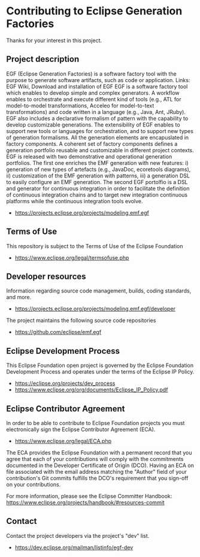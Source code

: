 # Contributing to Eclipse Generation Factories

Thanks for your interest in this project.

## Project description

  EGF (Eclipse Generation Factories) is a software factory tool with the
purpose to generate software artifacts, such as code or application. Links: EGF
Wiki, Download and installation of EGF   EGF is a software factory tool which
enables to develop simple and complex generators. A workflow enables to
orchestrate and execute different kind of tools (e.g., ATL for model-to-model
transformations, Acceleo for model-to-text transformations) and code written in
a language (e.g., Java, Ant, JRuby). EGF also includes a declarative formalism
of pattern with the capability to develop customizable generations. The
extensibility of EGF enables to support new tools or languages for
orchestration, and to support new types of generation formalisms. All the
generation elements are encapuslated in factory components. A coherent set of
factory components defines a generation portfolio reusable and customizable in
different project contexts. EGF is released with two demonstrative and
operational generation portfolios. The first one enriches the EMF generation
with new features: i) generation of new types of artefacts (e.g., JavaDoc,
ecoretools diagrams), ii) customization of the EMF generation with patterns,
iii) a generation DSL to easily configure an EMF generation. The second EGF
portolfio is a DSL and generator for continuous integration in order to
facilitate the definition of continuous integration chains and to target new
integration continuous platforms while the continuous integration tools evolve.

* https://projects.eclipse.org/projects/modeling.emf.egf

## Terms of Use

This repository is subject to the Terms of Use of the Eclipse Foundation

* https://www.eclipse.org/legal/termsofuse.php

## Developer resources

Information regarding source code management, builds, coding standards, and
more.

* https://projects.eclipse.org/projects/modeling.emf.egf/developer

The project maintains the following source code repositories

* https://github.com/eclipse/emf.egf

## Eclipse Development Process

This Eclipse Foundation open project is governed by the Eclipse Foundation
Development Process and operates under the terms of the Eclipse IP Policy.

* https://eclipse.org/projects/dev_process
* https://www.eclipse.org/org/documents/Eclipse_IP_Policy.pdf

## Eclipse Contributor Agreement

In order to be able to contribute to Eclipse Foundation projects you must
electronically sign the Eclipse Contributor Agreement (ECA).

* https://www.eclipse.org/legal/ECA.php

The ECA provides the Eclipse Foundation with a permanent record that you agree
that each of your contributions will comply with the commitments documented in
the Developer Certificate of Origin (DCO). Having an ECA on file associated with
the email address matching the "Author" field of your contribution's Git commits
fulfills the DCO's requirement that you sign-off on your contributions.

For more information, please see the Eclipse Committer Handbook:
https://www.eclipse.org/projects/handbook/#resources-commit

## Contact

Contact the project developers via the project's "dev" list.

* https://dev.eclipse.org/mailman/listinfo/egf-dev